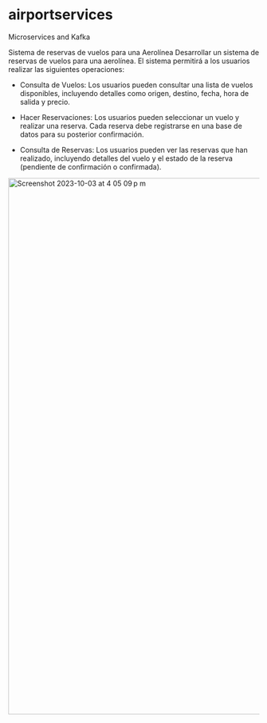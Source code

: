 # airportservices
Microservices and Kafka

Sistema de reservas de vuelos para una Aerolínea
Desarrollar un sistema de reservas de vuelos para una aerolínea. El sistema permitirá a los usuarios realizar las siguientes operaciones:

 - Consulta de Vuelos: Los usuarios pueden consultar una lista de vuelos disponibles, incluyendo detalles como origen, destino, fecha, hora de salida y precio.

 - Hacer Reservaciones: Los usuarios pueden seleccionar un vuelo y realizar una reserva. Cada reserva debe registrarse en una base de datos para su posterior confirmación.

 - Consulta de Reservas: Los usuarios pueden ver las reservas que han realizado, incluyendo detalles del vuelo y el estado de la reserva (pendiente de confirmación o confirmada).

<img width="1073" alt="Screenshot 2023-10-03 at 4 05 09 p m" src="https://github.com/luismcodes/airportservices/assets/24928431/28be9ea9-13b5-4a05-8073-9f94a85cb76e">
